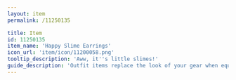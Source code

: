 ```yaml
---
layout: item
permalink: /11250135

title: Item
id: 11250135
item_name: 'Happy Slime Earrings'
icon_url: 'item/icon/11200058.png'
tooltip_description: 'Aww, it''s little slimes!'
guide_description: 'Outfit items replace the look of your gear when equipped.'
---
```

